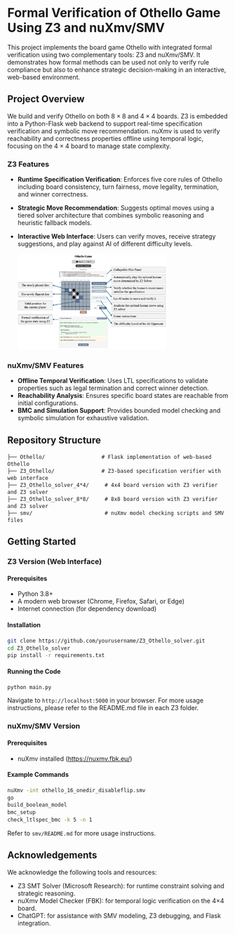 # Formal Verification of Othello Game Using Z3 and nuXmv/SMV

This project implements the board game Othello with integrated formal verification using two complementary tools: Z3 and nuXmv/SMV. It demonstrates how formal methods can be used not only to verify rule compliance but also to enhance strategic decision-making in an interactive, web-based environment.

## Project Overview

We build and verify Othello on both $8 \times 8$ and $4 \times 4$ boards. Z3 is embedded into a Python-Flask web backend to support real-time specification verification and symbolic move recommendation. nuXmv is used to verify reachability and correctness properties offline using temporal logic, focusing on the $4 \times 4$ board to manage state complexity.

###  Z3 Features

- **Runtime Specification Verification**: Enforces five core rules of Othello including board consistency, turn fairness, move legality, termination, and winner correctness.
- **Strategic Move Recommendation**: Suggests optimal moves using a tiered solver architecture that combines symbolic reasoning and heuristic fallback models.
- **Interactive Web Interface**: Users can verify moves, receive strategy suggestions, and play against AI of different difficulty levels.

  <img src="README/interactive_ui.png" alt="interactive_ui" style="zoom: 33%;" />

### nuXmv/SMV Features

- **Offline Temporal Verification**: Uses LTL specifications to validate properties such as legal termination and correct winner detection.
- **Reachability Analysis**: Ensures specific board states are reachable from initial configurations.
- **BMC and Simulation Support**: Provides bounded model checking and symbolic simulation for exhaustive validation.

## Repository Structure

```
├── Othello/                  # Flask implementation of web-based Othello
├── Z3_Othello/               # Z3-based specification verifier with web interface
├── Z3_Othello_solver_4*4/     # 4x4 board version with Z3 verifier and Z3 solver
├── Z3_Othello_solver_8*8/     # 8x8 board version with Z3 verifier and Z3 solver
├── smv/                       # nuXmv model checking scripts and SMV files
```

## Getting Started

### Z3 Version (Web Interface)

#### Prerequisites

- Python 3.8+
- A modern web browser (Chrome, Firefox, Safari, or Edge)
- Internet connection (for dependency download)

#### Installation

```bash
git clone https://github.com/yourusername/Z3_Othello_solver.git
cd Z3_Othello_solver
pip install -r requirements.txt
```

#### Running the Code

```bash
python main.py
```

Navigate to `http://localhost:5000` in your browser. For more usage instructions, please refer to the README.md file in each Z3 folder.

### nuXmv/SMV Version

#### Prerequisites

- nuXmv installed (https://nuxmv.fbk.eu/)

#### Example Commands

```bash
nuXmv -int othello_16_onedir_disableflip.smv
go
build_boolean_model
bmc_setup
check_ltlspec_bmc -k 5 -n 1
```

Refer to `smv/README.md` for more usage instructions.

## Acknowledgements

We acknowledge the following tools and resources:

- Z3 SMT Solver (Microsoft Research): for runtime constraint solving and strategic reasoning.
- nuXmv Model Checker (FBK): for temporal logic verification on the 4×4 board.
- ChatGPT: for assistance with SMV modeling, Z3 debugging, and Flask integration.

